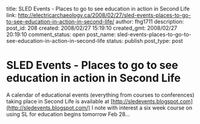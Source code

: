 title: SLED Events - Places to go to see education in action in Second Life
link: http://electricarchaeology.ca/2008/02/27/sled-events-places-to-go-to-see-education-in-action-in-second-life/
author: fhg1711
description: 
post_id: 208
created: 2008/02/27 15:19:10
created_gmt: 2008/02/27 20:19:10
comment_status: open
post_name: sled-events-places-to-go-to-see-education-in-action-in-second-life
status: publish
post_type: post

# SLED Events - Places to go to see education in action in Second Life

A calendar of educational events (everything from courses to conferences) taking place in Second Life is available at [http://sledevents.blogspot.com](http://sledevents.blogspot.com/) I note with interest a six week course on using SL for education begins tomorrow Feb 28...